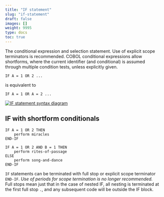 ```yaml
---
title: "IF statement"
slug: "if-statement"
draft: false
images: []
weight: 9995
type: docs
toc: true
---
```


The conditional expression and selection statement.  Use of explicit scope terminators is recommended.  COBOL conditional expressions allow shortforms, where the current identifier (and conditional) is assumed through multiple condition tests, unless explicitly given.

    IF A = 1 OR 2 ...

is equivalent to

    IF A = 1 OR A = 2 ...

[![IF statement syntax diagram][1]][1]


  [1]: http://i.stack.imgur.com/Nkbbz.png

## IF with shortform conditionals
    IF A = 1 OR 2 THEN
        perform miracles
    END-IF

    IF A = 1 OR 2 AND B = 1 THEN
        perform rites-of-passage
    ELSE
        perform song-and-dance
    END-IF

`IF` statements can be terminated with full stop or explicit scope terminator `END-IF`.  *Use of periods for scope termination is no longer recommended.*  Full stops mean just that in the case of nested IF, all nesting is terminated at the first full stop `.`, and any subsequent code will be outside the IF block.

